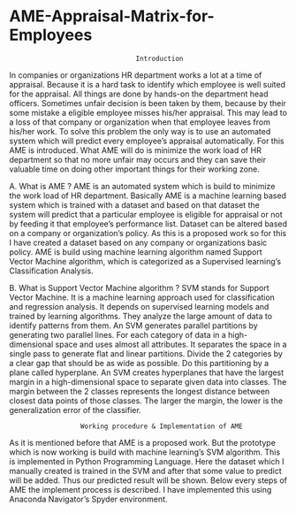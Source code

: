 # AME-Appraisal-Matrix-for-Employees

                                    Introduction
In companies or organizations HR department works a lot at a time of appraisal.
Because it is a hard task to identify which employee is well suited for the
appraisal. All things are done by hands-on the department head officers.
Sometimes unfair decision is been taken by them, because by their some
mistake a eligible employee misses his/her appraisal. This may lead to a loss of
that company or organization when that employee leaves from his/her work. To
solve this problem the only way is to use an automated system which will predict
every employee’s appraisal automatically.
For this AME is introduced. What AME will do is minimize the work load of HR
department so that no more unfair may occurs and they can save their valuable
time on doing other important things for their working zone.

A. What is AME ?
AME is an automated system which is build to minimize the work load of
HR department. Basically AME is a machine learning based system which
is trained with a dataset and based on that dataset the system will predict
that a particular employee is eligible for appraisal or not by feeding it that
employee’s performance list. Dataset can be altered based on a company
or organization’s policy. As this is a proposed work so for this I have
created a dataset based on any company or organizations basic policy.
AME is build using machine learning algorithm named Support Vector
Machine algorithm, which is categorized as a Supervised learning’s
Classification Analysis.

B. What is Support Vector Machine algorithm ?
SVM stands for Support Vector Machine. It is a machine learning
approach used for classification and regression analysis. It depends on
supervised learning models and trained by learning algorithms. They
analyze the large amount of data to identify patterns from them. An SVM
generates parallel partitions by generating two parallel lines. For each
category of data in a high-dimensional space and uses almost all
attributes. It separates the space in a single pass to generate flat and
linear partitions. Divide the 2 categories by a clear gap that should be as
wide as possible. Do this partitioning by a plane called hyperplane. An
SVM creates hyperplanes that have the largest margin in a
high-dimensional space to separate given data into classes. The margin
between the 2 classes represents the longest distance between closest
data points of those classes. The larger the margin, the lower is the
generalization error of the classifier.

                      Working procedure & Implementation of AME
As it is mentioned before that AME is a proposed work. But the prototype which
is now working is build with machine learning’s SVM algorithm. This is
implemented in Python Programming Language. Here the dataset which I
manually created is trained in the SVM and after that some value to predict will
be added. Thus our predicted result will be shown. Below every steps of AME the
implement process is described. I have implemented this using Anaconda
Navigator’s Spyder environment.
